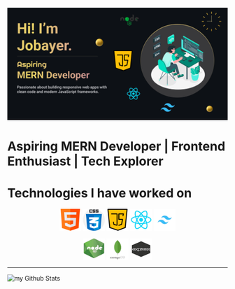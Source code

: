 <!-- Banner Image -->
![Make your README](https://github.com/ahmed-jobayer/ahmed-jobayer/blob/main/images/Make%20your%20README.png)

 

# Aspiring MERN Developer | Frontend Enthusiast | Tech Explorer 



# Technologies I have worked on


<p align="center">
  <img src="https://github.com/ahmed-jobayer/ahmed-jobayer/blob/main/images/html.png" alt="HTML" width="50" height="50"/>
  <img src="https://github.com/ahmed-jobayer/ahmed-jobayer/blob/main/images/css.png" alt="CSS" width="50" height="50"/>
  <img src="https://github.com/ahmed-jobayer/ahmed-jobayer/blob/main/images/java-script.png" alt="JavaScript" width="50" height="50"/>
  <img src="https://github.com/ahmed-jobayer/ahmed-jobayer/blob/main/images/react.png" alt="React" width="50" height="50"/>
  <img src="https://github.com/ahmed-jobayer/ahmed-jobayer/blob/main/images/tailwind.png" alt="Tailwind" width="50" height="50"/>
</p>

<p align="center">
 <img src="https://github.com/ahmed-jobayer/ahmed-jobayer/blob/main/images/node.png" alt="HTML" width="50" height="50"/>
  <img src="https://github.com/ahmed-jobayer/ahmed-jobayer/blob/main/images/mongodb%20.png" alt="CSS" width="50" height="50"/>
  <img src="https://github.com/ahmed-jobayer/ahmed-jobayer/blob/main/images/express.png" alt="JavaScript" width="50" height="50"/>

---
<img align="center" src="https://github-readme-stats.vercel.app/api?username=ahmed-jobayer&include_all_commits=true&count_private=true&show_icons=true&line_height=20&title_color=2B5BBD&icon_color=1124BB&text_color=A1A1A1&bg_color=0,000000,130F40" alt="my Github Stats"/>
<!-- ## 🌟 **Projects**
### **1. [Gadget Galaxy](#)**  
An e-commerce website for selling gadgets. Features include:  
- Interactive UI with React and Tailwind CSS  
- Backend API with Express.js and MongoDB  
- User authentication and payment gateway integration  

### **2. [Portfolio Website](#)**  
A personal portfolio showcasing my projects, skills, and experiences.   -->

---

## 📚 **Education & Learning**  
- Exploring **Next.js** for SSR and API optimizations.  
- Improving **TypeScript** skills for better type safety in React apps.  

---

## 📫 **Connect with Me**  
- **GitHub**: [github.com/ahmed-jobayer](https://github.com/ahmed-jobayer)  
- **Email**: jobayer320721@gmail.com 
- **LinkedIn**: [https://www.linkedin.com/in/ahmed-jobayer/](#)

---

Feel free to explore my repositories and connect! Let's collaborate and create amazing projects together. 🚀  

<!--
**ahmed-jobayer/ahmed-jobayer** is a ✨ _special_ ✨ repository because its `README.md` (this file) appears on your GitHub profile.

Here are some ideas to get you started:

- 🔭 I’m currently working on ...
- 🌱 I’m currently learning ...
- 👯 I’m looking to collaborate on ...
- 🤔 I’m looking for help with ...
- 💬 Ask me about ...
- 📫 How to reach me: ...
- 😄 Pronouns: ...
- ⚡ Fun fact: ...
  -->

